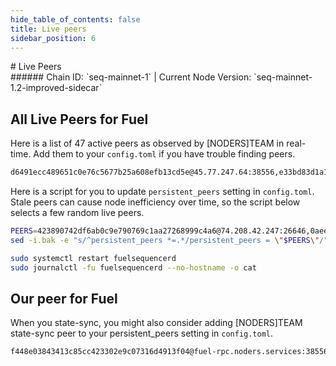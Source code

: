 ```yaml
---
hide_table_of_contents: false
title: Live peers
sidebar_position: 6
---
```


<div class="h1-with-icon icon-fuel">
# Live Peers
</div>
###### Chain ID: `seq-mainnet-1` | Current Node Version: `seq-mainnet-1.2-improved-sidecar`

## All Live Peers for Fuel
Here is a list of 47 active peers as observed by [NODERS]TEAM in real-time. Add them to your `config.toml` if you have trouble finding peers.

```bash
d6491ecc489651c0e76c5677b25a608efb13cd5e@45.77.247.64:38556,e33bd83d1a1d84ef5c5ce95ec4c2f8194a1f42f4@65.109.64.99:32300,b3052ca64950786499d56ade68593a555e383ad4@65.108.132.123:63656,d48507eb9c8fc6cab278da8b64548496134562dc@141.95.11.200:26656,445952b74b508ba5915f3c2f0a8d169a409f174b@57.129.64.92:26656,308b1f9a393ed0070911195b1fbfaf09acff8c19@103.50.32.134:58456,423890742df6ab0c9e790769c1aa27268999c4a6@74.208.42.247:26646,0aeeecd26886241a0400790939f8ec20f53358da@65.108.77.220:4000,04228f1a2b716ef05516430ff48c903eea4de02d@158.69.26.185:63656,dd21379fe588741f3a85e144857256fdbd50ee00@80.64.208.245:26656,c4e1c7524dcd7506fad180ba7612ff412bf0781b@149.50.116.211:26456,5c48a466fce0b5e5ce074a155073320f3dd6e6b4@35.226.58.47:26656,9eb2801d1dde4b9ff0be3427092cc2548e973d71@176.103.222.162:26656,953ea18bdf95494f921b4d8ca343b15b0d7b0d95@65.109.78.7:29656,bbb5f1939278b75efbc213067cc8226591353fc4@65.108.133.32:26656,a988534ab1e4bc42aad26ea7ec7bdc7d5415a14c@172.111.52.54:32660,fc5fd264190e4a78612ec589994646268b81f14e@80.64.208.207:26656,0a1280cecccf46f39444e07d07faaf2a03bc8304@37.27.198.149:26656,2e9f9e556b730bf0ffe6ca3b1921e079fa9d3a2c@149.50.110.226:63656,dc7b01b0379f660fb59223b9862cef0db11f14d9@152.53.121.42:19656,4a2376cf0d622b3da708fd3c1f4506b7a3dca337@65.109.18.169:38556,7e4d77ee264919f0e6dc4fde226278020418ea46@65.109.19.111:63656,540efd57749223b1400475e121addbddca972916@185.107.68.176:26656,330639bdccf597c86bf413dd904e0b377fa1ed21@189.1.170.148:26656,c0a07e7942ed5482cfd1cfbfe0bfce76db0dcc9c@221.148.45.118:27656,a419a5e73a3ac2e8ed81841b7a0f7ba6fb2cf78a@82.223.5.79:26656,9bc530d3715a57b4e4f987e75343a67a747b4626@95.217.204.58:29656,f8d031577e38c96870aa591384a71f7be57a8e55@65.21.29.250:1700,7198cf1a7a7da216444bf9e6fc5b43fd123e8a0a@57.129.38.180:58456,0d7efe1a993e548acccba23358de50a87f5ac841@176.103.222.150:26656,5d75cca90b178f2b782ce57b0067c0ec8512354c@65.109.70.89:41656,40369a07f904d01262141353b5b8fcc8fae2b9da@65.109.53.189:26656,e4e55482d9b0519df9b2f22ef2e746d8989315b8@57.129.28.45:26656,478d6a599ac3e2b93a3622a635c378804b26975a@162.19.83.215:58456,4049356d61e6d72df5b05b87ab67f7d7c5faa243@65.109.124.52:29656,07763803ce4226d9032d55fc6e18d1bd3ac4d40e@86.111.48.66:26656,9ad948216644797315b9dfd4851abc2a87235f29@37.27.129.24:14656,4afd88ddab011bf166ff6ef4530ee9aaf0ced92a@86.111.48.148:26656,4c56d2bcd2a435f4938fdf96d33dd6ccd6979621@192.155.100.21:26656,d87dfe68db586fecc1141b0de687cbd72f1e131e@207.180.215.245:26656,23abea9392bc7b79d81436a78f21ce2a94c05e68@57.129.83.84:26656,9c3c68a041336b813cf2affa48c7c68d317eca0a@138.199.197.223:26656,637077d431f618181597706810a65c826524fd74@78.46.19.116:29656,cb6ae22e1e89d029c55f2cb400b0caa19cbe5523@38.132.56.20:32680,7c856ef7cd1a964b77c2e4cc9a18572d126ca47f@37.27.52.25:63656,9584099276b4baf2d6fdf07d4eb9dec40564bba5@185.107.68.171:26656,ade4d8bc8cbe014af6ebdf3cb7b1e9ad36f412c0@135.181.5.219:29656
```

Here is a script for you to update `persistent_peers` setting in `config.toml`. Stale peers can cause node inefficiency over time, so the script below selects a few random live peers.

```bash
PEERS=423890742df6ab0c9e790769c1aa27268999c4a6@74.208.42.247:26646,0aeeecd26886241a0400790939f8ec20f53358da@65.108.77.220:4000,a419a5e73a3ac2e8ed81841b7a0f7ba6fb2cf78a@82.223.5.79:26656,0a1280cecccf46f39444e07d07faaf2a03bc8304@37.27.198.149:26656,e33bd83d1a1d84ef5c5ce95ec4c2f8194a1f42f4@65.109.64.99:32300
sed -i.bak -e "s/^persistent_peers *=.*/persistent_peers = \"$PEERS\"/" ~/.fuelsequencer/config/config.toml

sudo systemctl restart fuelsequencerd
sudo journalctl -fu fuelsequencerd --no-hostname -o cat
```

## Our peer for Fuel
When you state-sync, you might also consider adding [NODERS]TEAM state-sync peer to your persistent_peers setting in `config.toml`.

```bash
f448e03843413c85cc423302e9c07316d4913f04@fuel-rpc.noders.services:38556
```
